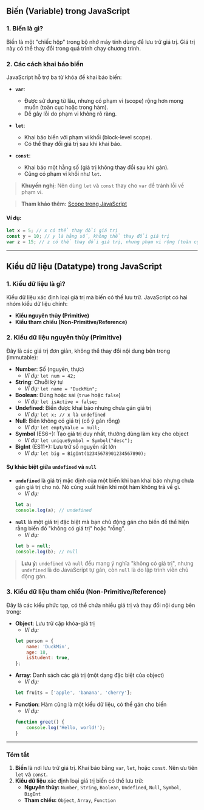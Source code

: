 ## Biến (Variable) trong JavaScript

### 1. Biến là gì?

Biến là một "chiếc hộp" trong bộ nhớ máy tính dùng để lưu trữ giá trị. Giá trị này có thể thay đổi trong quá trình chạy chương trình.

### 2. Các cách khai báo biến

JavaScript hỗ trợ ba từ khóa để khai báo biến:

-   **`var`**:

    -   Được sử dụng từ lâu, nhưng có phạm vi (scope) rộng hơn mong muốn (toàn cục hoặc trong hàm).
    -   Dễ gây lỗi do phạm vi không rõ ràng.

-   **`let`**:

    -   Khai báo biến với phạm vi khối (block-level scope).
    -   Có thể thay đổi giá trị sau khi khai báo.

-   **`const`**:
    -   Khai báo một hằng số (giá trị không thay đổi sau khi gán).
    -   Cũng có phạm vi khối như `let`.

> **Khuyến nghị:** Nên dùng `let` và `const` thay cho `var` để tránh lỗi về phạm vi.

> **Tham khảo thêm:** [Scope trong JavaScript](../scope/README.md)

#### Ví dụ:

```javascript
let x = 5; // x có thể thay đổi giá trị
const y = 10; // y là hằng số, không thể thay đổi giá trị
var z = 15; // z có thể thay đổi giá trị, nhưng phạm vi rộng (toàn cục hoặc trong hàm)
```

---

## Kiểu dữ liệu (Datatype) trong JavaScript

### 1. Kiểu dữ liệu là gì?

Kiểu dữ liệu xác định loại giá trị mà biến có thể lưu trữ. JavaScript có hai nhóm kiểu dữ liệu chính:

-   **Kiểu nguyên thủy (Primitive)**
-   **Kiểu tham chiếu (Non-Primitive/Reference)**

### 2. Kiểu dữ liệu nguyên thủy (Primitive)

Đây là các giá trị đơn giản, không thể thay đổi nội dung bên trong (immutable):

-   **Number**: Số (nguyên, thực)
    -   _Ví dụ:_ `let num = 42;`
-   **String**: Chuỗi ký tự
    -   _Ví dụ:_ `let name = "DuckMin";`
-   **Boolean**: Đúng hoặc sai (`true` hoặc `false`)
    -   _Ví dụ:_ `let isActive = false;`
-   **Undefined**: Biến được khai báo nhưng chưa gán giá trị
    -   _Ví dụ:_ `let x; // x là undefined`
-   **Null**: Biến không có giá trị (cố ý gán rỗng)
    -   _Ví dụ:_ `let emptyValue = null;`
-   **Symbol** (ES6+): Tạo giá trị duy nhất, thường dùng làm key cho object
    -   _Ví dụ:_ `let uniqueSymbol = Symbol("desc");`
-   **BigInt** (ES11+): Lưu trữ số nguyên rất lớn
    -   _Ví dụ:_ `let big = BigInt(12345678901234567890);`

#### Sự khác biệt giữa `undefined` và `null`

-   **`undefined`** là giá trị mặc định của một biến khi bạn khai báo nhưng chưa gán giá trị cho nó. Nó cũng xuất hiện khi một hàm không trả về gì.
    -   _Ví dụ:_
    ```javascript
    let a;
    console.log(a); // undefined
    ```
-   **`null`** là một giá trị đặc biệt mà bạn chủ động gán cho biến để thể hiện rằng biến đó "không có giá trị" hoặc "rỗng".
    -   _Ví dụ:_
    ```javascript
    let b = null;
    console.log(b); // null
    ```

> **Lưu ý:** `undefined` và `null` đều mang ý nghĩa "không có giá trị", nhưng `undefined` là do JavaScript tự gán, còn `null` là do lập trình viên chủ động gán.

### 3. Kiểu dữ liệu tham chiếu (Non-Primitive/Reference)

Đây là các kiểu phức tạp, có thể chứa nhiều giá trị và thay đổi nội dung bên trong:

-   **Object**: Lưu trữ cặp khóa-giá trị
    -   _Ví dụ:_
    ```javascript
    let person = {
    	name: 'DuckMin',
    	age: 18,
    	isStudent: true,
    };
    ```
-   **Array**: Danh sách các giá trị (một dạng đặc biệt của object)
    -   _Ví dụ:_
    ```javascript
    let fruits = ['apple', 'banana', 'cherry'];
    ```
-   **Function**: Hàm cũng là một kiểu dữ liệu, có thể gán cho biến
    -   _Ví dụ:_
    ```javascript
    function greet() {
    	console.log('Hello, world!');
    }
    ```

---

### Tóm tắt

1. **Biến** là nơi lưu trữ giá trị. Khai báo bằng `var`, `let`, hoặc `const`. Nên ưu tiên `let` và `const`.
2. **Kiểu dữ liệu** xác định loại giá trị biến có thể lưu trữ:
    - **Nguyên thủy:** `Number`, `String`, `Boolean`, `Undefined`, `Null`, `Symbol`, `BigInt`
    - **Tham chiếu:** `Object`, `Array`, `Function`
